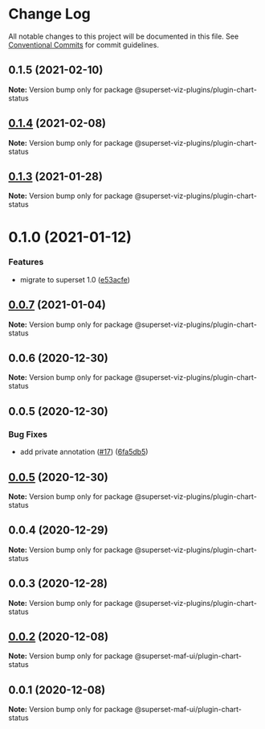 # Change Log

All notable changes to this project will be documented in this file.
See [Conventional Commits](https://conventionalcommits.org) for commit guidelines.

## 0.1.5 (2021-02-10)

**Note:** Version bump only for package @superset-viz-plugins/plugin-chart-status





## [0.1.4](https://github.com/nielsen-oss/superset-viz-plugins/compare/@superset-viz-plugins/plugin-chart-status@0.1.3...@superset-viz-plugins/plugin-chart-status@0.1.4) (2021-02-08)

**Note:** Version bump only for package @superset-viz-plugins/plugin-chart-status





## [0.1.3](https://github.com/nielsen-oss/superset-viz-plugins/compare/@superset-viz-plugins/plugin-chart-status@0.1.0...@superset-viz-plugins/plugin-chart-status@0.1.3) (2021-01-28)

**Note:** Version bump only for package @superset-viz-plugins/plugin-chart-status





# 0.1.0 (2021-01-12)


### Features

* migrate to superset 1.0 ([e53acfe](https://github.com/nielsen-oss/superset-viz-plugins/commit/e53acfed93ee1f39fcd8a63b065b284ab513b692))





## [0.0.7](https://github.com/nielsen-oss/superset-viz-plugins/compare/@superset-viz-plugins/plugin-chart-status@0.0.6...@superset-viz-plugins/plugin-chart-status@0.0.7) (2021-01-04)

**Note:** Version bump only for package @superset-viz-plugins/plugin-chart-status





## 0.0.6 (2020-12-30)

**Note:** Version bump only for package @superset-viz-plugins/plugin-chart-status





## 0.0.5 (2020-12-30)


### Bug Fixes

* add private annotation ([#17](https://github.com/bhangun/superset-bha-plugins/issues/17)) ([6fa5db5](https://github.com/nielsen-oss/superset-viz-plugins/commit/6fa5db5cff10792d6f14eb82f30067c8dc3e2c71))





## [0.0.5](https://github.com/nielsen-oss/superset-viz-plugins/compare/@superset-viz-plugins/plugin-chart-status@0.0.4...@superset-viz-plugins/plugin-chart-status@0.0.5) (2020-12-30)

**Note:** Version bump only for package @superset-viz-plugins/plugin-chart-status





## 0.0.4 (2020-12-29)

**Note:** Version bump only for package @superset-viz-plugins/plugin-chart-status





## 0.0.3 (2020-12-28)

**Note:** Version bump only for package @superset-viz-plugins/plugin-chart-status





## [0.0.2](https://gitlab.com/nielsen-media/maf/superset/superset-viz-plugins/compare/@superset-maf-ui/plugin-chart-status@0.0.1...@superset-maf-ui/plugin-chart-status@0.0.2) (2020-12-08)

**Note:** Version bump only for package @superset-maf-ui/plugin-chart-status





## 0.0.1 (2020-12-08)

**Note:** Version bump only for package @superset-maf-ui/plugin-chart-status
